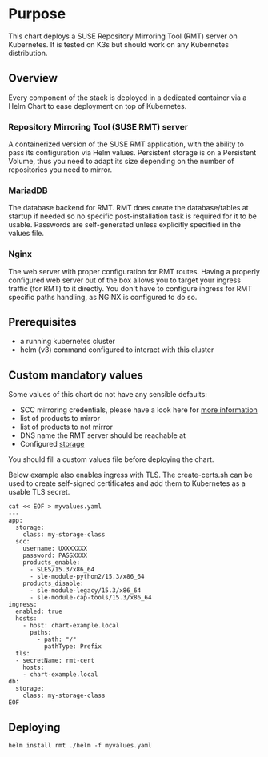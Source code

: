 # Purpose

This chart deploys a SUSE Repository Mirroring Tool (RMT) server on Kubernetes.
It is tested on K3s but should work on any Kubernetes distribution.

## Overview

Every component of the stack is deployed in a dedicated container via a
Helm Chart to ease deployment on top of Kubernetes.

### Repository Mirroring Tool (SUSE RMT) server

A containerized version of the SUSE RMT application, with the ability to pass its configuration via Helm values.  Persistent storage is on a Persistent Volume, thus you need to adapt its size depending on the number of repositories you need to mirror.

### MariadDB

The database backend for RMT.
RMT does create the database/tables at startup if needed so no specific
post-installation task is required for it to be usable.  Passwords are
self-generated unless explicitly specified in the values file.

### Nginx

The web server with proper configuration for RMT routes.  Having a properly
configured web server out of the box allows you to target your ingress traffic
(for RMT) to it directly. You don't have to configure ingress for RMT specific
paths handling, as NGINX is configured to do so.

## Prerequisites

- a running kubernetes cluster
- helm (v3) command configured to interact with this cluster

## Custom mandatory values

Some values of this chart do not have any sensible defaults:
- SCC mirroring credentials, please have a look here for [more information](https://documentation.suse.com/sles/15-SP4/html/SLES-all/cha-rmt-mirroring.html#sec-rmt-mirroring-credentials)
- list of products to mirror
- list of products to not mirror
- DNS name the RMT server should be reachable at
- Configured [storage](https://kubernetes.io/docs/concepts/storage/)

You should fill a custom values file before deploying the chart.

Below example also enables ingress with TLS.
The create-certs.sh can be used to create self-signed certificates and
add them to Kubernetes as a usable TLS secret.

```
cat << EOF > myvalues.yaml
---
app:
  storage:
    class: my-storage-class
  scc:
    username: UXXXXXXX
    password: PASSXXXX
    products_enable:
      - SLES/15.3/x86_64
      - sle-module-python2/15.3/x86_64
    products_disable:
      - sle-module-legacy/15.3/x86_64
      - sle-module-cap-tools/15.3/x86_64
ingress:
  enabled: true
  hosts:
    - host: chart-example.local
      paths:
        - path: "/"
          pathType: Prefix
  tls:
  - secretName: rmt-cert
    hosts:
    - chart-example.local
db:
  storage:
    class: my-storage-class
EOF
```

## Deploying

`helm install rmt ./helm -f myvalues.yaml`
